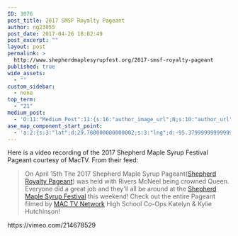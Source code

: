```yaml
---
ID: 3076
post_title: 2017 SMSF Royalty Pageant
author: ng23055
post_date: 2017-04-26 18:02:49
post_excerpt: ""
layout: post
permalink: >
  http://www.shepherdmaplesyrupfest.org/2017-smsf-royalty-pageant
published: true
wide_assets:
  - ""
custom_sidebar:
  - none
top_term:
  - "21"
medium_post:
  - 'O:11:"Medium_Post":11:{s:16:"author_image_url";N;s:10:"author_url";N;s:11:"byline_name";N;s:12:"byline_email";N;s:10:"cross_link";s:3:"yes";s:2:"id";N;s:21:"follower_notification";s:3:"yes";s:7:"license";s:19:"all-rights-reserved";s:14:"publication_id";s:12:"881fb60cdbf3";s:6:"status";s:5:"draft";s:3:"url";N;}'
ase_map_component_start_point:
  - 'a:2:{s:3:"lat";d:29.760000000000002;s:3:"lng";d:-95.379999999999995;}'
---
```

<p>Here is a video recording of the 2017 Shepherd Maple Syrup Festival Pageant courtesy of MacTV. From their feed:</p>
<p></p>


<blockquote><p>On April 15th The 2017 Shepherd Maple Syrup Pageant(<a href="https://www.facebook.com/ShepherdQueenPageant/">Shepherd Royalty Pageant</a>) was held with Rivers McNeel being crowned Queen. Everyone did a great job and they'll all be around at the <a href="https://www.facebook.com/shepherdmaplesyrupfestival/">Shepherd Maple Syrup Festival</a> this weekend! Check out the entire Pageant filmed by <a href="https://www.facebook.com/MACTVNetwork/">MAC TV Network</a> High School Co-Ops Katelyn & Kylie Hutchinson!</p></blockquote>


<p></p>
<p>https://vimeo.com/214678529</p>